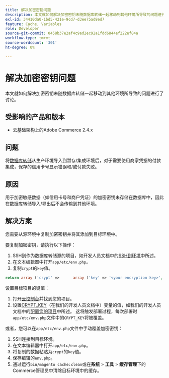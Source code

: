 ```yaml
---
title: 解决加密密钥问题
description: 本文就如何解决加密密钥未随数据库转储一起移动到其他环境所导致的问题进行了讨论。
exl-id: 34410da0-1bd5-421e-9cd7-d3ee75ad8ed7
feature: Cache, Variables
role: Developer
source-git-commit: 0458b37e2af4c9ad2ec92a1fdd6844ef222ef84a
workflow-type: tm+mt
source-wordcount: '301'
ht-degree: 0%

---
```


# 解决加密密钥问题

本文就如何解决加密密钥未随数据库转储一起移动到其他环境所导致的问题进行了讨论。

## 受影响的产品和版本

* 云基础架构上的Adobe Commerce 2.4.x

## 问题

将[数据库转储](/help/how-to/general/create-database-dump-on-cloud.md)从生产环境导入到暂存/集成环境后，对于需要使用商家凭据的付款集成，保存的信用卡号显示错误和/或付款失败。

## 原因

用于加密敏感数据（如信用卡号和商户凭证）的加密密钥未存储在数据库中，因此在数据库转储导入/导出后不会传输到其他环境。

## 解决方案

您需要从源环境中复制加密密钥并将其添加到目标环境中。

要复制加密密钥，请执行以下操作：

1. SSH到作为数据库转储源的项目，如开发人员文档中的[SSH到环境](https://experienceleague.adobe.com/docs/commerce-cloud-service/user-guide/develop/secure-connections.html)中所述。
1. 在文本编辑器中打开`app/etc/env.php`。
1. 复制`crypt`的`key`值。

```php
return array ('crypt' =>      array ('key' => '<your encryption key>', ),);
```

设置目标项目的键值：

1. 打开[云控制台](https://console.adobecommerce.com)并找到您的项目。
1. 设置[CRYPT\_KEY](https://experienceleague.adobe.com/docs/commerce-cloud-service/user-guide/configure/env/stage/variables-deploy.html)（在我们的开发人员文档中）变量的值，如我们的开发人员文档中的[配置您的项目](https://experienceleague.adobe.com/docs/commerce-cloud-service/user-guide/project/overview.html)中所述。 这将触发部署过程，每次部署时`app/etc/env.php`文件中的`CRYPT_KEY`将被覆盖。

或者，您可以在`app/etc/env.php`文件中手动覆盖加密密钥：

1. SSH连接到目标环境。
1. 在文本编辑器中打开`app/etc/env.php`。
1. 将复制的数据粘贴为`crypt`的`key`值。
1. 保存编辑的`env.php`。
1. 通过运行`bin/magento cache:clean`或在&#x200B;**系统** > **工具** > **缓存管理**&#x200B;下的Commerce管理员中清除目标环境中的缓存。
